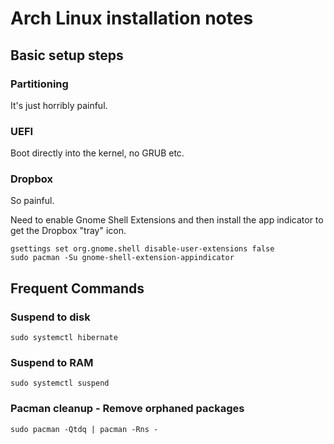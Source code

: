 # Arch Linux installation notes

## Basic setup steps

### Partitioning

It's just horribly painful. 

### UEFI

Boot directly into the kernel, no GRUB etc.


### Dropbox

So painful.

Need to enable Gnome Shell Extensions and then install the app indicator to get the Dropbox "tray" icon.

```
gsettings set org.gnome.shell disable-user-extensions false
sudo pacman -Su gnome-shell-extension-appindicator
```

## Frequent Commands

### Suspend to disk

```
sudo systemctl hibernate
```

### Suspend to RAM

```
sudo systemctl suspend
```

### Pacman cleanup - Remove orphaned packages

```
sudo pacman -Qtdq | pacman -Rns -
```


